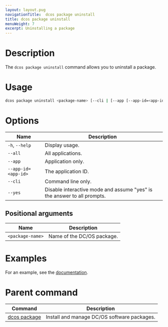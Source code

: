 ```yaml
---
layout: layout.pug
navigationTitle:  dcos package uninstall
title: dcos package uninstall
menuWeight: 7
excerpt: Uninstalling a package
---
```


# Description
The `dcos package uninstall` command allows you to uninstall a package.

# Usage

```bash
dcos package uninstall <package-name> [--cli | [--app [--app-id=<app-id> | --all] --yes]]
```

# Options

| Name | Description |
|---------|-------------|
| `-h`, `--help` | Display usage. |
| `--all`   |  All applications. |
| `--app`   |  Application only. |
| `--app-id=<app-id>`   |   The application ID. |
| `--cli`   |   Command line only. |
| `--yes` | Disable interactive mode and assume "yes" is the answer to all prompts.|

## Positional arguments

| Name |  Description |
|---------|-------------|
| `<package-name>`   |   Name of the DC/OS package. |


# Examples

For an example, see the [documentation](/mesosphere/dcos/2.2/deploying-services/uninstall/).


# Parent command

| Command | Description |
|---------|-------------|
| [dcos package](/mesosphere/dcos/2.2/cli/command-reference/dcos-package/)   | Install and manage DC/OS software packages. |
